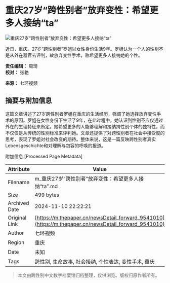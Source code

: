 # 重庆27岁“跨性别者”放弃变性：希望更多人接纳“ta”

![重庆27岁“跨性别者”放弃变性：希望更多人接纳“ta”](https://imagecloud.thepaper.cn/thepaper/image/93/324/250.jpg)

近日，重庆。27岁“跨性别者”罗姐以女性身份生活9年。罗姐认为一个人的性别不是从外在器官去评判，故放弃变性手术，称希望更多人接纳她的个性。

**责任编辑：** 周琦  
**校对：** 张艳  

**来源：** 七环视频

## 摘要与附加信息

<!-- tcd_abstract -->
这篇文章讲述了27岁跨性别者罗姐在重庆的生活经历，强调了她选择放弃变性手术的原因。罗姐在女性身份下生活了9年，在此过程中，她认识到性别不应仅通过外在的生理特征来断定。她希望更多的人能够理解和接纳跨性别个体的独特性，而不仅仅是从传统的性别标准来评判她。文章还提供了对跨性别者在社会中接受度的思考，表现了罗姐对社会改变的期待。整体来说，这是一篇反映跨性别者真实 Lebensgeschichte和对理解与包容的呼唤的报道。
<!-- tcd_abstract_end -->

附加信息 [Processed Page Metadata]

| Attribute       | Value                                  |
|-----------------|----------------------------------------|
| Filename        | m_重庆27岁“跨性别者”放弃变性：希望更多人接纳“ta”.md                             |
| Size            | 499 bytes                           |
| Archived Date   | 2024-11-10 22:22:21                             |
| Original Link   | [https://m.thepaper.cn/newsDetail_forward_9541010](https://m.thepaper.cn/newsDetail_forward_9541010)                       |
| Author          | 七环视频                               |
| Region          | 重庆                               |
| Date            | 未知                                 |
| Tags            | 跨性别, 生命故事, 社会接纳, 个性表达, 变性手术, 重庆                                 |
>
> 本文由跨性别中文数字档案馆归档整理，仅供浏览。版权归原作者所有。
>